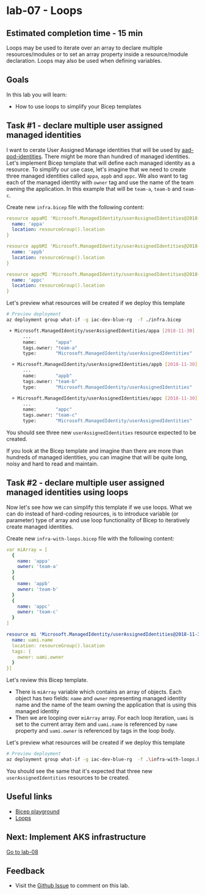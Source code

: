# lab-07 - Loops

## Estimated completion time - 15 min

Loops may be used to iterate over an array to declare multiple resources/modules or to set an array property inside a resource/module declaration. Loops may also be used when defining variables. 

## Goals

In this lab you will learn:

* How to use loops to simplify your Bicep templates


## Task #1 - declare multiple user assigned managed identities 

I want to cerate User Assigned Manage identities that will be used by [aad-pod-identities](https://azure.github.io/aad-pod-identity/docs/). There might be more than hundred of managed identities. 
Let's implement Bicep template that will define each managed identity as a resource. To simplify our use case, let's imagine that we need to create three managed identities called `appa`, `appb` and `appc`. We also want to tag each of the managed identity with `owner` tag and use the name of the team owning the application. In this example that will be `team-a`, `team-b` and `team-c`.

Create new `infra.bicep` file with the following content:


```yaml
resource appaMI 'Microsoft.ManagedIdentity/userAssignedIdentities@2018-11-30' = {
  name: 'appa'
  location: resourceGroup().location    
}

resource appbMI 'Microsoft.ManagedIdentity/userAssignedIdentities@2018-11-30' = {
  name: 'appb'
  location: resourceGroup().location    
}

resource appcMI 'Microsoft.ManagedIdentity/userAssignedIdentities@2018-11-30' = {
  name: 'appc'
  location: resourceGroup().location    
}
```

Let's preview what resources will be created if we deploy this template

```bash
# Preview deployment 
az deployment group what-if -g iac-dev-blue-rg  -f ./infra.bicep

 + Microsoft.ManagedIdentity/userAssignedIdentities/appa [2018-11-30]
      ...      
      name:       "appa"
      tags.owner: "team-a"
      type:       "Microsoft.ManagedIdentity/userAssignedIdentities"

  + Microsoft.ManagedIdentity/userAssignedIdentities/appb [2018-11-30]
      ...
      name:       "appb"
      tags.owner: "team-b"
      type:       "Microsoft.ManagedIdentity/userAssignedIdentities"

  + Microsoft.ManagedIdentity/userAssignedIdentities/appc [2018-11-30]
      ...
      name:       "appc"
      tags.owner: "team-c"
      type:       "Microsoft.ManagedIdentity/userAssignedIdentities"
```

You should see three new `userAssignedIdentities` resource expected to be created.

If you look at the Bicep template and imagine than there are more than hundreds of managed identities, you can imagine that will be quite long, noisy and hard to read and maintain.

## Task #2 - declare multiple user assigned managed identities using loops

Now let's see how we can simplify this template if we use loops. What we can do instead of hard-coding resources, is to introduce variable (or parameter) type of array and use loop functionality of Bicep to iteratively create managed identities.

Create new `infra-with-loops.bicep` file with the following content:

```yaml
var miArray = [
  {
    name: 'appa'
    owner: 'team-a'
  }
  {
    name: 'appb'
    owner: 'team-b'
  }
  {
    name: 'appc'
    owner: 'team-c'
  }
]

resource mi 'Microsoft.ManagedIdentity/userAssignedIdentities@2018-11-30' = [for uami in miArray: {
  name: uami.name
  location: resourceGroup().location
  tags: {
    owner: uami.owner
  }  
}]
```

Let's review this Bicep template. 

* There is `miArray` variable which contains an array of objects. Each object has two fields: `name` and `owner` representing managed identity name and the name of the team owning the application that is using this managed identity
* Then we are looping over `miArray` array. For each loop iteration, `uami` is set to the current array item and `uami.name` is referenced by `name` property and `uami.owner`  is referenced by tags in the loop body. 

Let's preview what resources will be created if we deploy this template

```bash
# Preview deployment 
az deployment group what-if -g iac-dev-blue-rg  -f .\infra-with-loops.bicep
```

You should see the same that it's expected that three new `userAssignedIdentities` resources to be created.

## Useful links

* [Bicep playground](https://bicepdemo.z22.web.core.windows.net/)
* [Loops](https://github.com/Azure/bicep/blob/main/docs/spec/loops.md)

## Next: Implement AKS infrastructure

[Go to lab-08](../lab-08/readme.md)

## Feedback

* Visit the [Github Issue](https://github.com/evgenyb/aks-workshops/issues/32) to comment on this lab. 